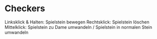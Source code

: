 # Checkers
Linksklick & Halten: Spielstein bewegen
Rechtsklick: Spielstein löschen
Mittelklick: Spielstein zu Dame umwandeln / Spielstein in normalen Stein umwandeln